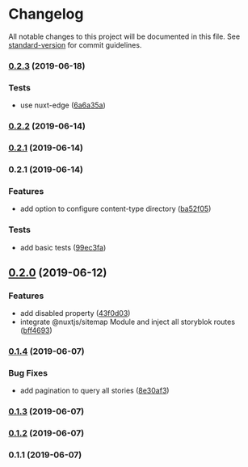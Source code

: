 # Changelog

All notable changes to this project will be documented in this file. See [standard-version](https://github.com/conventional-changelog/standard-version) for commit guidelines.

### [0.2.3](https://github.com/wearewondrous/nuxt-storyblok-router/compare/v0.2.2...v0.2.3) (2019-06-18)


### Tests

* use nuxt-edge ([6a6a35a](https://github.com/wearewondrous/nuxt-storyblok-router/commit/6a6a35a))



### [0.2.2](https://github.com/wearewondrous/nuxt-storyblok-router/compare/v0.2.1...v0.2.2) (2019-06-14)



### [0.2.1](https://github.com/wearewondrous/nuxt-storyblok-router/compare/v0.2.0...v0.2.1) (2019-06-14)



### 0.2.1 (2019-06-14)


### Features

* add option to configure content-type directory ([ba52f05](https://github.com/wearewondrous/nuxt-storyblok-router/commit/ba52f05))


### Tests

* add basic tests ([99ec3fa](https://github.com/wearewondrous/nuxt-storyblok-router/commit/99ec3fa))



## [0.2.0](https://github.com/wearewondrous/nuxt-storyblok-router/compare/v0.1.4...v0.2.0) (2019-06-12)


### Features

* add disabled property ([43f0d03](https://github.com/wearewondrous/nuxt-storyblok-router/commit/43f0d03))
* integrate @nuxtjs/sitemap Module and inject all storyblok routes ([bff4693](https://github.com/wearewondrous/nuxt-storyblok-router/commit/bff4693))



### [0.1.4](https://github.com/wearewondrous/nuxt-storyblok-router/compare/v0.1.3...v0.1.4) (2019-06-07)


### Bug Fixes

* add pagination to query all stories ([8e30af3](https://github.com/wearewondrous/nuxt-storyblok-router/commit/8e30af3))



### [0.1.3](https://github.com/wearewondrous/nuxt-storyblok-router/compare/v0.1.2...v0.1.3) (2019-06-07)



### [0.1.2](https://github.com/wearewondrous/nuxt-storyblok-router/compare/v0.1.1...v0.1.2) (2019-06-07)



### 0.1.1 (2019-06-07)
